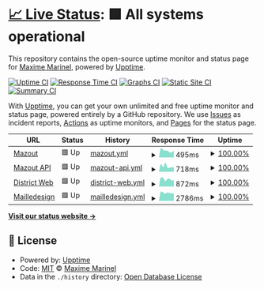 # [📈 Live Status](https://demo.upptime.js.org): <!--live status--> **🟩 All systems operational**

This repository contains the open-source uptime monitor and status page for [Maxime Marinel](https://demo.upptime.js.org), powered by [Upptime](https://github.com/upptime/upptime).

[![Uptime CI](https://github.com/bourvill/upptime/workflows/Uptime%20CI/badge.svg)](https://github.com/bourvill/upptime/actions?query=workflow%3A%22Uptime+CI%22)
[![Response Time CI](https://github.com/bourvill/upptime/workflows/Response%20Time%20CI/badge.svg)](https://github.com/bourvill/upptime/actions?query=workflow%3A%22Response+Time+CI%22)
[![Graphs CI](https://github.com/bourvill/upptime/workflows/Graphs%20CI/badge.svg)](https://github.com/bourvill/upptime/actions?query=workflow%3A%22Graphs+CI%22)
[![Static Site CI](https://github.com/bourvill/upptime/workflows/Static%20Site%20CI/badge.svg)](https://github.com/bourvill/upptime/actions?query=workflow%3A%22Static+Site+CI%22)
[![Summary CI](https://github.com/bourvill/upptime/workflows/Summary%20CI/badge.svg)](https://github.com/bourvill/upptime/actions?query=workflow%3A%22Summary+CI%22)

With [Upptime](https://upptime.js.org), you can get your own unlimited and free uptime monitor and status page, powered entirely by a GitHub repository. We use [Issues](https://github.com/bourvill/upptime/issues) as incident reports, [Actions](https://github.com/bourvill/upptime/actions) as uptime monitors, and [Pages](https://demo.upptime.js.org) for the status page.

<!--start: status pages-->
<!-- This summary is generated by Upptime (https://github.com/upptime/upptime) -->
<!-- Do not edit this manually, your changes will be overwritten -->
<!-- prettier-ignore -->
| URL | Status | History | Response Time | Uptime |
| --- | ------ | ------- | ------------- | ------ |
| <img alt="" src="https://favicons.githubusercontent.com/mazout.info" height="13"> [Mazout](https://mazout.info) | 🟩 Up | [mazout.yml](https://github.com/bourvill/upptime/commits/HEAD/history/mazout.yml) | <details><summary><img alt="Response time graph" src="./graphs/mazout/response-time-week.png" height="20"> 495ms</summary><br><a href="https://bourvill.github.io/upptime/history/mazout"><img alt="Response time 636" src="https://img.shields.io/endpoint?url=https%3A%2F%2Fraw.githubusercontent.com%2Fbourvill%2Fupptime%2FHEAD%2Fapi%2Fmazout%2Fresponse-time.json"></a><br><a href="https://bourvill.github.io/upptime/history/mazout"><img alt="24-hour response time 808" src="https://img.shields.io/endpoint?url=https%3A%2F%2Fraw.githubusercontent.com%2Fbourvill%2Fupptime%2FHEAD%2Fapi%2Fmazout%2Fresponse-time-day.json"></a><br><a href="https://bourvill.github.io/upptime/history/mazout"><img alt="7-day response time 495" src="https://img.shields.io/endpoint?url=https%3A%2F%2Fraw.githubusercontent.com%2Fbourvill%2Fupptime%2FHEAD%2Fapi%2Fmazout%2Fresponse-time-week.json"></a><br><a href="https://bourvill.github.io/upptime/history/mazout"><img alt="30-day response time 539" src="https://img.shields.io/endpoint?url=https%3A%2F%2Fraw.githubusercontent.com%2Fbourvill%2Fupptime%2FHEAD%2Fapi%2Fmazout%2Fresponse-time-month.json"></a><br><a href="https://bourvill.github.io/upptime/history/mazout"><img alt="1-year response time 636" src="https://img.shields.io/endpoint?url=https%3A%2F%2Fraw.githubusercontent.com%2Fbourvill%2Fupptime%2FHEAD%2Fapi%2Fmazout%2Fresponse-time-year.json"></a></details> | <details><summary><a href="https://bourvill.github.io/upptime/history/mazout">100.00%</a></summary><a href="https://bourvill.github.io/upptime/history/mazout"><img alt="All-time uptime 99.98%" src="https://img.shields.io/endpoint?url=https%3A%2F%2Fraw.githubusercontent.com%2Fbourvill%2Fupptime%2FHEAD%2Fapi%2Fmazout%2Fuptime.json"></a><br><a href="https://bourvill.github.io/upptime/history/mazout"><img alt="24-hour uptime 100.00%" src="https://img.shields.io/endpoint?url=https%3A%2F%2Fraw.githubusercontent.com%2Fbourvill%2Fupptime%2FHEAD%2Fapi%2Fmazout%2Fuptime-day.json"></a><br><a href="https://bourvill.github.io/upptime/history/mazout"><img alt="7-day uptime 100.00%" src="https://img.shields.io/endpoint?url=https%3A%2F%2Fraw.githubusercontent.com%2Fbourvill%2Fupptime%2FHEAD%2Fapi%2Fmazout%2Fuptime-week.json"></a><br><a href="https://bourvill.github.io/upptime/history/mazout"><img alt="30-day uptime 99.96%" src="https://img.shields.io/endpoint?url=https%3A%2F%2Fraw.githubusercontent.com%2Fbourvill%2Fupptime%2FHEAD%2Fapi%2Fmazout%2Fuptime-month.json"></a><br><a href="https://bourvill.github.io/upptime/history/mazout"><img alt="1-year uptime 99.98%" src="https://img.shields.io/endpoint?url=https%3A%2F%2Fraw.githubusercontent.com%2Fbourvill%2Fupptime%2FHEAD%2Fapi%2Fmazout%2Fuptime-year.json"></a></details>
| <img alt="" src="https://favicons.githubusercontent.com/api.mazout.info" height="13"> [Mazout API](https://api.mazout.info/v2) | 🟩 Up | [mazout-api.yml](https://github.com/bourvill/upptime/commits/HEAD/history/mazout-api.yml) | <details><summary><img alt="Response time graph" src="./graphs/mazout-api/response-time-week.png" height="20"> 718ms</summary><br><a href="https://bourvill.github.io/upptime/history/mazout-api"><img alt="Response time 862" src="https://img.shields.io/endpoint?url=https%3A%2F%2Fraw.githubusercontent.com%2Fbourvill%2Fupptime%2FHEAD%2Fapi%2Fmazout-api%2Fresponse-time.json"></a><br><a href="https://bourvill.github.io/upptime/history/mazout-api"><img alt="24-hour response time 820" src="https://img.shields.io/endpoint?url=https%3A%2F%2Fraw.githubusercontent.com%2Fbourvill%2Fupptime%2FHEAD%2Fapi%2Fmazout-api%2Fresponse-time-day.json"></a><br><a href="https://bourvill.github.io/upptime/history/mazout-api"><img alt="7-day response time 718" src="https://img.shields.io/endpoint?url=https%3A%2F%2Fraw.githubusercontent.com%2Fbourvill%2Fupptime%2FHEAD%2Fapi%2Fmazout-api%2Fresponse-time-week.json"></a><br><a href="https://bourvill.github.io/upptime/history/mazout-api"><img alt="30-day response time 903" src="https://img.shields.io/endpoint?url=https%3A%2F%2Fraw.githubusercontent.com%2Fbourvill%2Fupptime%2FHEAD%2Fapi%2Fmazout-api%2Fresponse-time-month.json"></a><br><a href="https://bourvill.github.io/upptime/history/mazout-api"><img alt="1-year response time 862" src="https://img.shields.io/endpoint?url=https%3A%2F%2Fraw.githubusercontent.com%2Fbourvill%2Fupptime%2FHEAD%2Fapi%2Fmazout-api%2Fresponse-time-year.json"></a></details> | <details><summary><a href="https://bourvill.github.io/upptime/history/mazout-api">100.00%</a></summary><a href="https://bourvill.github.io/upptime/history/mazout-api"><img alt="All-time uptime 99.97%" src="https://img.shields.io/endpoint?url=https%3A%2F%2Fraw.githubusercontent.com%2Fbourvill%2Fupptime%2FHEAD%2Fapi%2Fmazout-api%2Fuptime.json"></a><br><a href="https://bourvill.github.io/upptime/history/mazout-api"><img alt="24-hour uptime 100.00%" src="https://img.shields.io/endpoint?url=https%3A%2F%2Fraw.githubusercontent.com%2Fbourvill%2Fupptime%2FHEAD%2Fapi%2Fmazout-api%2Fuptime-day.json"></a><br><a href="https://bourvill.github.io/upptime/history/mazout-api"><img alt="7-day uptime 100.00%" src="https://img.shields.io/endpoint?url=https%3A%2F%2Fraw.githubusercontent.com%2Fbourvill%2Fupptime%2FHEAD%2Fapi%2Fmazout-api%2Fuptime-week.json"></a><br><a href="https://bourvill.github.io/upptime/history/mazout-api"><img alt="30-day uptime 99.92%" src="https://img.shields.io/endpoint?url=https%3A%2F%2Fraw.githubusercontent.com%2Fbourvill%2Fupptime%2FHEAD%2Fapi%2Fmazout-api%2Fuptime-month.json"></a><br><a href="https://bourvill.github.io/upptime/history/mazout-api"><img alt="1-year uptime 99.97%" src="https://img.shields.io/endpoint?url=https%3A%2F%2Fraw.githubusercontent.com%2Fbourvill%2Fupptime%2FHEAD%2Fapi%2Fmazout-api%2Fuptime-year.json"></a></details>
| <img alt="" src="https://favicons.githubusercontent.com/www.district-web.fr" height="13"> [District Web](https://www.district-web.fr) | 🟩 Up | [district-web.yml](https://github.com/bourvill/upptime/commits/HEAD/history/district-web.yml) | <details><summary><img alt="Response time graph" src="./graphs/district-web/response-time-week.png" height="20"> 872ms</summary><br><a href="https://bourvill.github.io/upptime/history/district-web"><img alt="Response time 1001" src="https://img.shields.io/endpoint?url=https%3A%2F%2Fraw.githubusercontent.com%2Fbourvill%2Fupptime%2FHEAD%2Fapi%2Fdistrict-web%2Fresponse-time.json"></a><br><a href="https://bourvill.github.io/upptime/history/district-web"><img alt="24-hour response time 1105" src="https://img.shields.io/endpoint?url=https%3A%2F%2Fraw.githubusercontent.com%2Fbourvill%2Fupptime%2FHEAD%2Fapi%2Fdistrict-web%2Fresponse-time-day.json"></a><br><a href="https://bourvill.github.io/upptime/history/district-web"><img alt="7-day response time 872" src="https://img.shields.io/endpoint?url=https%3A%2F%2Fraw.githubusercontent.com%2Fbourvill%2Fupptime%2FHEAD%2Fapi%2Fdistrict-web%2Fresponse-time-week.json"></a><br><a href="https://bourvill.github.io/upptime/history/district-web"><img alt="30-day response time 919" src="https://img.shields.io/endpoint?url=https%3A%2F%2Fraw.githubusercontent.com%2Fbourvill%2Fupptime%2FHEAD%2Fapi%2Fdistrict-web%2Fresponse-time-month.json"></a><br><a href="https://bourvill.github.io/upptime/history/district-web"><img alt="1-year response time 1001" src="https://img.shields.io/endpoint?url=https%3A%2F%2Fraw.githubusercontent.com%2Fbourvill%2Fupptime%2FHEAD%2Fapi%2Fdistrict-web%2Fresponse-time-year.json"></a></details> | <details><summary><a href="https://bourvill.github.io/upptime/history/district-web">100.00%</a></summary><a href="https://bourvill.github.io/upptime/history/district-web"><img alt="All-time uptime 100.00%" src="https://img.shields.io/endpoint?url=https%3A%2F%2Fraw.githubusercontent.com%2Fbourvill%2Fupptime%2FHEAD%2Fapi%2Fdistrict-web%2Fuptime.json"></a><br><a href="https://bourvill.github.io/upptime/history/district-web"><img alt="24-hour uptime 100.00%" src="https://img.shields.io/endpoint?url=https%3A%2F%2Fraw.githubusercontent.com%2Fbourvill%2Fupptime%2FHEAD%2Fapi%2Fdistrict-web%2Fuptime-day.json"></a><br><a href="https://bourvill.github.io/upptime/history/district-web"><img alt="7-day uptime 100.00%" src="https://img.shields.io/endpoint?url=https%3A%2F%2Fraw.githubusercontent.com%2Fbourvill%2Fupptime%2FHEAD%2Fapi%2Fdistrict-web%2Fuptime-week.json"></a><br><a href="https://bourvill.github.io/upptime/history/district-web"><img alt="30-day uptime 100.00%" src="https://img.shields.io/endpoint?url=https%3A%2F%2Fraw.githubusercontent.com%2Fbourvill%2Fupptime%2FHEAD%2Fapi%2Fdistrict-web%2Fuptime-month.json"></a><br><a href="https://bourvill.github.io/upptime/history/district-web"><img alt="1-year uptime 100.00%" src="https://img.shields.io/endpoint?url=https%3A%2F%2Fraw.githubusercontent.com%2Fbourvill%2Fupptime%2FHEAD%2Fapi%2Fdistrict-web%2Fuptime-year.json"></a></details>
| <img alt="" src="https://favicons.githubusercontent.com/www.mailledesign.fr" height="13"> [Mailledesign](https://www.mailledesign.fr) | 🟩 Up | [mailledesign.yml](https://github.com/bourvill/upptime/commits/HEAD/history/mailledesign.yml) | <details><summary><img alt="Response time graph" src="./graphs/mailledesign/response-time-week.png" height="20"> 2786ms</summary><br><a href="https://bourvill.github.io/upptime/history/mailledesign"><img alt="Response time 2920" src="https://img.shields.io/endpoint?url=https%3A%2F%2Fraw.githubusercontent.com%2Fbourvill%2Fupptime%2FHEAD%2Fapi%2Fmailledesign%2Fresponse-time.json"></a><br><a href="https://bourvill.github.io/upptime/history/mailledesign"><img alt="24-hour response time 3178" src="https://img.shields.io/endpoint?url=https%3A%2F%2Fraw.githubusercontent.com%2Fbourvill%2Fupptime%2FHEAD%2Fapi%2Fmailledesign%2Fresponse-time-day.json"></a><br><a href="https://bourvill.github.io/upptime/history/mailledesign"><img alt="7-day response time 2786" src="https://img.shields.io/endpoint?url=https%3A%2F%2Fraw.githubusercontent.com%2Fbourvill%2Fupptime%2FHEAD%2Fapi%2Fmailledesign%2Fresponse-time-week.json"></a><br><a href="https://bourvill.github.io/upptime/history/mailledesign"><img alt="30-day response time 2983" src="https://img.shields.io/endpoint?url=https%3A%2F%2Fraw.githubusercontent.com%2Fbourvill%2Fupptime%2FHEAD%2Fapi%2Fmailledesign%2Fresponse-time-month.json"></a><br><a href="https://bourvill.github.io/upptime/history/mailledesign"><img alt="1-year response time 2920" src="https://img.shields.io/endpoint?url=https%3A%2F%2Fraw.githubusercontent.com%2Fbourvill%2Fupptime%2FHEAD%2Fapi%2Fmailledesign%2Fresponse-time-year.json"></a></details> | <details><summary><a href="https://bourvill.github.io/upptime/history/mailledesign">100.00%</a></summary><a href="https://bourvill.github.io/upptime/history/mailledesign"><img alt="All-time uptime 100.00%" src="https://img.shields.io/endpoint?url=https%3A%2F%2Fraw.githubusercontent.com%2Fbourvill%2Fupptime%2FHEAD%2Fapi%2Fmailledesign%2Fuptime.json"></a><br><a href="https://bourvill.github.io/upptime/history/mailledesign"><img alt="24-hour uptime 100.00%" src="https://img.shields.io/endpoint?url=https%3A%2F%2Fraw.githubusercontent.com%2Fbourvill%2Fupptime%2FHEAD%2Fapi%2Fmailledesign%2Fuptime-day.json"></a><br><a href="https://bourvill.github.io/upptime/history/mailledesign"><img alt="7-day uptime 100.00%" src="https://img.shields.io/endpoint?url=https%3A%2F%2Fraw.githubusercontent.com%2Fbourvill%2Fupptime%2FHEAD%2Fapi%2Fmailledesign%2Fuptime-week.json"></a><br><a href="https://bourvill.github.io/upptime/history/mailledesign"><img alt="30-day uptime 100.00%" src="https://img.shields.io/endpoint?url=https%3A%2F%2Fraw.githubusercontent.com%2Fbourvill%2Fupptime%2FHEAD%2Fapi%2Fmailledesign%2Fuptime-month.json"></a><br><a href="https://bourvill.github.io/upptime/history/mailledesign"><img alt="1-year uptime 100.00%" src="https://img.shields.io/endpoint?url=https%3A%2F%2Fraw.githubusercontent.com%2Fbourvill%2Fupptime%2FHEAD%2Fapi%2Fmailledesign%2Fuptime-year.json"></a></details>

<!--end: status pages-->

[**Visit our status website →**](https://demo.upptime.js.org)

## 📄 License

- Powered by: [Upptime](https://github.com/upptime/upptime)
- Code: [MIT](./LICENSE) © [Maxime Marinel](https://demo.upptime.js.org)
- Data in the `./history` directory: [Open Database License](https://opendatacommons.org/licenses/odbl/1-0/)
